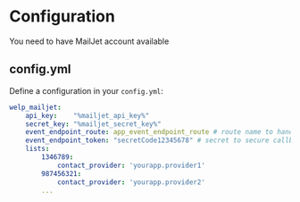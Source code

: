 # Configuration

You need to have MailJet account available

## config.yml

Define a configuration in your `config.yml`:

```yaml
welp_mailjet:
    api_key:    "%mailjet_api_key%"
    secret_key: "%mailjet_secret_key%"
    event_endpoint_route: app_event_endpoint_route # route name to handle the callback
    event_endpoint_token: "secretCode12345678" # secret to secure callback
    lists:
        1346789:
            contact_provider: 'yourapp.provider1'
        987456321:
            contact_provider: 'yourapp.provider2'
        ...
```
